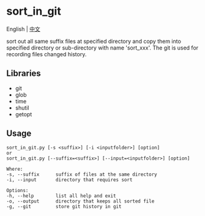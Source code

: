 # sort_in_git

English | [中文](./README_CN.md)

sort out all same suffix files at specified directory
and copy them into specified directory or sub-directory
with name 'sort_xxx'.
The git is used for recording files changed history.

## Libraries

- git
- glob
- time
- shutil
- getopt

## Usage

    sort_in_git.py [-s <suffix>] [-i <inputfolder>] [option]
    or
    sort_in_git.py [--suffix=<suffix>] [--input=<inputfolder>] [option]

    Where:
    -s, --suffix      suffix of files at the same directory
    -i, --input       directory that requires sort
    
    Options:
    -h, --help        list all help and exit
    -o, --output      directory that keeps all sorted file
    -g, --git         store git history in git
